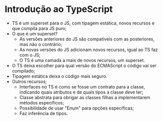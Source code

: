 # Introdução ao TypeScript

- TS é um superset para o JS, com tipagem estática, novos recursos e que compila para JS puro;
- O que é um superset?
  - As versões anteriores do JS são compatíveis com as posteriores, mas não o contrário;
  - As novas versões do JS adicionam novos recursos, igual ao TS faz com o JS;
  - O TS é uma camada a mais de novos recursos, um superset.
- O TS deixa escolher para qual versão do ECMAScript o código vai ser compilado;
- Tipagem estática deixa o código mais seguro.
- Outros recursos;
  - Interfaces no TS é como se fosse um contrato para a classe, indicando quais atributos e de quais tipos a classe deve ter;
  - Classe abstrata para obrigar as classes filhas a implementarem métodos específicos;
  - Possibilidade de usar "Enum" para opções específicas;
  - Faz inferência de tipos.
